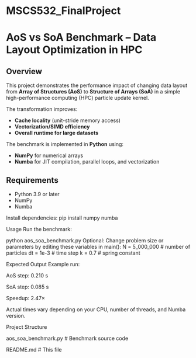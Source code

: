 # MSCS532_FinalProject
# AoS vs SoA Benchmark – Data Layout Optimization in HPC

## Overview
This project demonstrates the performance impact of changing data layout
from **Array of Structures (AoS)** to **Structure of Arrays (SoA)** in a
simple high-performance computing (HPC) particle update kernel.

The transformation improves:
- **Cache locality** (unit-stride memory access)
- **Vectorization/SIMD efficiency**
- **Overall runtime for large datasets**

The benchmark is implemented in **Python** using:
- **NumPy** for numerical arrays
- **Numba** for JIT compilation, parallel loops, and vectorization

## Requirements
- Python 3.9 or later
- NumPy
- Numba

Install dependencies:
pip install numpy numba

Usage
Run the benchmark:

python aos_soa_benchmark.py
Optional: Change problem size or parameters by editing these variables in main():
N  = 5_000_000  # number of particles
dt = 1e-3       # time step
k  = 0.7        # spring constant

Expected Output
Example run:

AoS step: 0.210 s

SoA step: 0.085 s

Speedup: 2.47×

Actual times vary depending on your CPU, number of threads, and Numba version.

Project Structure

aos_soa_benchmark.py   # Benchmark source code

README.md              # This file
